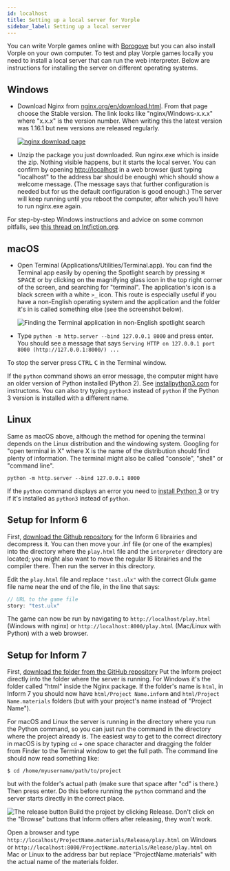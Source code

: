 ```yaml
---
id: localhost
title: Setting up a local server for Vorple
sidebar_label: Setting up a local server
---
```


You can write Vorple games online with [Borogove](borogove.html) but you can also install Vorple on your own computer. To test and play Vorple games locally you need to install a local server that can run the web interpreter. Below are instructions for installing the server on different operating systems.


## Windows

- Download Nginx from [nginx.org/en/download.html](http://nginx.org/en/download.html). From that page choose the Stable version. The link looks like "nginx/Windows-x.x.x" where "x.x.x" is the version number. When writing this the latest version was 1.16.1 but new versions are released regularly.
  
  [![nginx download page](/img/nginx-download.png)](http://nginx.org/en/download.html)

- Unzip the package you just downloaded. Run nginx.exe which is inside the zip. Nothing visible happens, but it starts the local server. You can confirm by opening [http://localhost](http://localhost) in a web browser (just typing "localhost" to the address bar should be enough) which should show a welcome message. (The message says that further configuration is needed but for us the default configuration is good enough.) The server will keep running until you reboot the computer, after which you'll have to run nginx.exe again.

For step-by-step Windows instructions and advice on some common pitfalls, see [this thread on Intfiction.org](https://intfiction.org/t/this-is-dumb-but-how-do-i-install-vorple/42072/2).
  

## macOS

- Open Terminal (Applications/Utilities/Terminal.app). You can find the Terminal app easily by opening the Spotlight search by pressing <kbd>&#8984;</kbd> <kbd>SPACE</kbd> or by clicking on the magnifying glass icon in the top right corner of the screen, and searching for "terminal". The application's icon is a black screen with a white `>_` icon. This route is especially useful if you have a non-English operating system and the application and the folder it's in is called something else (see the screenshot below).
  
  ![Finding the Terminal application in non-English spotlight search](/img/terminal-spotlight.png)

- Type `python -m http.server --bind 127.0.0.1 8000` and press enter. You should see a message that says `Serving HTTP on 127.0.0.1 port 8000 (http://127.0.0.1:8000/) ...`

To stop the server press <kbd>CTRL</kbd> <kbd>C</kbd> in the Terminal window.

If the `python` command shows an error message, the computer might have an older version of Python installed (Python 2). See [installpython3.com](https://installpython3.com/mac/) for instructons. You can also try typing `python3` instead of `python` if the Python 3 version is installed with a different name.


## Linux

Same as macOS above, although the method for opening the terminal depends on the Linux distribution and the windowing system. Googling for "open terminal in X" where X is the name of the distribution should find plenty of information. The terminal might also be called "console", "shell" or "command line".

    python -m http.server --bind 127.0.0.1 8000

If the `python` command displays an error you need to [install Python 3](https://installpython3.com/linux/) or try if it's installed as `python3` instead of `python`.



## Setup for Inform 6

First, [download the Github repository](https://github.com/vorple/inform6) for the
Inform 6 librairies and decompress it. You can then move your .inf file (or one of
the examples) into the directory where the `play.html` file and the `interpreter`
directory are located; you might also want to move the regular I6 librairies and
the compiler there. Then run the server in this directory.

Edit the `play.html` file and replace `"test.ulx"` with the correct Glulx game 
file name near the end of the file, in the line that says:
    
```js
// URL to the game file
story: "test.ulx"
```
 
The game can now be run by navigating to `http://localhost/play.html` 
(Windows with nginx) or `http://localhost:8000/play.html` (Mac/Linux with Python) 
with a web browser.


## Setup for Inform 7 

First, [download the folder from the GitHub repository](https://github.com/vorple/inform7)
Put the Inform project directly into the folder where the server is running.
For Windows it's the folder called "html" inside the Nginx package. 
If the folder's name is `html`, in Inform 7 you should now have 
`html/Project Name.inform` and  `html/Project Name.materials` folders 
(but with your project's name instead of "Project Name").
  
For macOS and Linux the server is running in the directory where you run the 
Python command, so you can just run the command in the directory where the 
project already is. The easiest way to get to the correct directory in macOS is 
by typing `cd` + one space character and dragging the folder from Finder to the 
Terminal window to get the full path. The command line should now read something 
like: 

    $ cd /home/myusername/path/to/project
     
but with the folder's actual path (make sure that space after "cd" is there.) 
Then press enter. Do this before running the `python` command and the server
starts directly in the correct place. 

<img src="/img/release-button.png" alt="The release button" class="float-right">
Build the project by clicking Release. Don't click on the "Browse" buttons that 
Inform offers after releasing, they won't work.

Open a browser and type `http://localhost/ProjectName.materials/Release/play.html`
on Windows or `http://localhost:8000/ProjectName.materials/Release/play.html`
on Mac or Linux to the address bar but replace "ProjectName.materials" with the 
actual name of the materials folder.
  